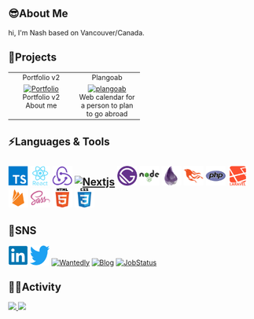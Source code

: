 <h2>😎About Me</h2>
hi, I'm Nash based on Vancouver/Canada.

<h2>🚀Projects</h2>

<table>
  <tr>
    <td align="center">Portfolio v2</td>
    <td align="center">Plangoab</td>
  </tr>
  <tr>
    <td align="center" valign="top" width="120">
      <a href="https://snamiki1212.github.io" target="_blank">
        <img src="https://user-images.githubusercontent.com/26793088/107862066-056c3e00-6dff-11eb-87c8-8797e599d88d.png"
          alt="Portfolio" width="80" height="80">
      </a><br />
      <span>Portfolio v2<br /> About me</span>
    </td>
    <td align="center" valign="top" width="120">
      <a href="https://plangoab.snamiki1212.vercel.app/">
        <img src="https://user-images.githubusercontent.com/26793088/108602890-85dbf300-7359-11eb-8131-08845527257c.png"
          alt="plangoab" width="80" height="80">
      </a><br />
      <span>Web calendar for a person to plan to go abroad</span>
    </td>
  </tr>
</table>

<h2>⚡️Languages & Tools<h2>

<a href="#" target="_blank"><img src="https://raw.githubusercontent.com/devicons/devicon/master/icons/typescript/typescript-original.svg" alt="TypeScript" width="40" height="40"></a><!-- TypeScript -->
<a href="#" target="_blank"><img src="https://raw.githubusercontent.com/devicons/devicon/master/icons/react/react-original-wordmark.svg" alt="React" width="40" height="40"></a><!-- React -->
<a href="#" target="_blank"><img src="https://raw.githubusercontent.com/devicons/devicon/master/icons/redux/redux-original.svg" alt="Redux" width="40" height="40"></a><!-- Redux -->
<a href="#" target="_blank"><img src="https://user-images.githubusercontent.com/47953339/102215109-055fc880-3eb8-11eb-89fb-2bb3201bd964.png" alt="Nextjs" width="40" height="40"></a><!-- Nextjs -->
<a href="#" target="_blank"><img src="https://raw.githubusercontent.com/devicons/devicon/master/icons/gatsby/gatsby-original.svg" alt="Gatsby" width="40" height="40"></a><!-- Gatsby -->
<a href="#" target="_blank"><img src="https://raw.githubusercontent.com/devicons/devicon/master/icons/nodejs/nodejs-original-wordmark.svg" alt="Nodejs" width="40" height="40"></a><!-- Nodejs -->
<a href="#" target="_blank"><img src="https://raw.githubusercontent.com/devicons/devicon/16dc73065dd3264d6cf49cb455821e23c8627757/icons/elixir/elixir-original.svg" alt="Elixir" width="40" height="40"></a><!-- Elixir -->
<a href="#" target="_blank"><img src="https://raw.githubusercontent.com/devicons/devicon/fc95b46563a680340bd279eb00bc9b4829b6a30a/icons/phoenix/phoenix-original.svg" alt="Phoenix" width="40" height="40"></a><!-- Phoenix -->
<a href="#" target="_blank"><img src="https://raw.githubusercontent.com/devicons/devicon/master/icons/php/php-original.svg" alt="PHP" width="40" height="40"></a><!-- PHP -->
<a href="#" target="_blank"><img src="https://raw.githubusercontent.com/devicons/devicon/master/icons/laravel/laravel-plain-wordmark.svg" alt="Laravel" width="40" height="40"></a><!-- Laravel -->
<a href="#" target="_blank"><img src="https://raw.githubusercontent.com/devicons/devicon/master/icons/firebase/firebase-plain.svg" alt="Firebase" width="40" height="40"></a><!-- Firebase -->
<a href="#" target="_blank"><img src="https://raw.githubusercontent.com/devicons/devicon/master/icons/sass/sass-original.svg" alt="Sass" width="40" height="40"></a><!-- Sass -->
<a href="#" target="_blank"><img src="https://raw.githubusercontent.com/devicons/devicon/master/icons/html5/html5-original-wordmark.svg" alt="HTML5" width="40" height="40"></a><!-- HTML5 -->
<a href="#" target="_blank"><img src="https://raw.githubusercontent.com/devicons/devicon/master/icons/css3/css3-original-wordmark.svg" alt="CSS3" width="40" height="40"></a><!-- CSS3 -->

<!-- <a href="#" target="_blank"><img src="" alt="html" width="40" height="40"></a> -->

<h2>📱SNS</h2>

<a href="https://www.linkedin.com/in/snamiki1212"><img src="https://raw.githubusercontent.com/devicons/devicon/master/icons/linkedin/linkedin-original.svg" alt="LinkedIn" width="40" height="40"></a>
<a href="https://twitter.com/snamiki1212"><img src="https://raw.githubusercontent.com/devicons/devicon/master/icons/twitter/twitter-original.svg" alt="Twitter" width="40" height="40"/></a>
<a href="https://www.wantedly.com/users/103593293"><img src="https://user-images.githubusercontent.com/26793088/108453626-b4ee4980-721f-11eb-8393-283e06481824.png" alt="Wantedly" width="40" height="40"></a>
<a href="https://snamiki1212.com"><img src="https://img.shields.io/badge/Blog-Lunash-%239932CC" alt="Blog"></a>
<a href="https://gist.github.com/snamiki1212/2681ec95818d6d4afdd20b98a60f3d83"><img src="https://img.shields.io/badge/HireMe-%E8%89%AF%E3%81%84%E6%A1%88%E4%BB%B6%E3%81%8C%E3%81%82%E3%82%8C%E3%81%B0-yellow" alt="JobStatus"></a>

<h2>🧑‍💻Activity</h2>
<a href="https://github.com/anuraghazra/github-readme-stats">
  <img src="https://github-readme-stats.vercel.app/api?username=snamiki1212&count_private=true&show_icons=true" width="40%"/>
</a>
<a href="https://github.com/anuraghazra/github-readme-stats">
  <img src="https://github-readme-stats.vercel.app/api/top-langs/?username=snamiki1212&layout=compact" width="40%"/>
</a>

<!--
How to layout in markdown
REF: https://github.com/ElectricRCAircraftGuy/eRCaGuy_hello_world/blob/master/markdown/github_readme_center_and_align_images.md
 -->
